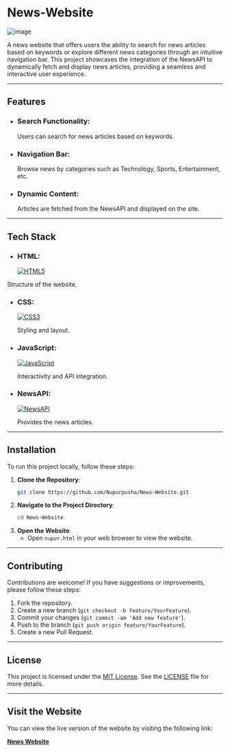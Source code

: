 # News-Website

![image](https://github.com/user-attachments/assets/c400a85f-83b6-4b1a-864e-d478cc897fb1)

A news website that offers users the ability to search for news articles based on keywords or explore different news categories through an intuitive navigation bar. This project showcases the integration of the NewsAPI to dynamically fetch and display news articles, providing a seamless and interactive user experience.

---

## Features
* ### Search Functionality:
  Users can search for news articles based on keywords.
* ### Navigation Bar:
  Browse news by categories such as Technology, Sports, Entertainment, etc.
* ### Dynamic Content:
  Articles are fetched from the NewsAPI and displayed on the site.

---

## Tech Stack
* ### HTML:
  [![HTML5](https://img.shields.io/badge/HTML5-E34F26?style=flat&logo=html5&logoColor=white)](https://developer.mozilla.org/en-US/docs/Web/HTML)
 
 Structure of the website.
* ### CSS:
  [![CSS3](https://img.shields.io/badge/CSS3-1572B6?style=flat&logo=css3&logoColor=white)](https://developer.mozilla.org/en-US/docs/Web/CSS)
  
  Styling and layout.
* ### JavaScript:
  [![JavaScript](https://img.shields.io/badge/JavaScript-ES6+-yellow?style=flat&logo=javascript&logoColor=white)](https://developer.mozilla.org/en-US/docs/Web/JavaScript)
 
  Interactivity and API integration.
* ### NewsAPI:
  [![NewsAPI](https://img.shields.io/badge/NewsAPI-API-yellow?style=flat&logo=news&logoColor=white)](https://newsapi.org/)
  
  Provides the news articles.

---

## Installation

To run this project locally, follow these steps:

1. **Clone the Repository**:
    ```bash
    git clone https://github.com/Nupurpusha/News-Website.git
    ```
2. **Navigate to the Project Directory**:
    ```bash
    cd News-Website
    ```
3. **Open the Website**:
    - Open `nupur.html` in your web browser to view the website.

---

## Contributing

Contributions are welcome! If you have suggestions or improvements, please follow these steps:

1. Fork the repository.
2. Create a new branch (`git checkout -b feature/YourFeature`).
3. Commit your changes (`git commit -am 'Add new feature'`).
4. Push to the branch (`git push origin feature/YourFeature`).
5. Create a new Pull Request.

---

## License

This project is licensed under the [MIT License](https://opensource.org/licenses/MIT). See the [LICENSE](https://github.com/your-username/News-Website/blob/main/LICENSE.txt) file for more details.

---

## Visit the Website

You can view the live version of the website by visiting the following link:

[**News Website**](https://nupurpusha.github.io/My-Portfolio/nupur.html)

